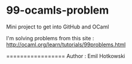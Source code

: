 99-ocamls-problem
=================

Mini project to get into GitHub and OCaml

I'm solving problems from this site : http://ocaml.org/learn/tutorials/99problems.html


=================
Author : Emil Hotkowski
